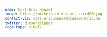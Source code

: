 ```yaml
---
name: Carl-Eric Menzel
image: https://wicketbuch.de/carl-eric400.jpg
contact-via: carl-eric.menzel@codecentric.de
twitter: duesenklipper
room-type: single
---
```


